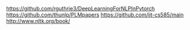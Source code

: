 

<!--
 * @version:
 * @Author:  StevenJokess https://github.com/StevenJokess
 * @Date: 2020-10-22 01:59:14
 * @LastEditors:  StevenJokess https://github.com/StevenJokess
 * @LastEditTime: 2020-12-19 18:19:09
 * @Description:
 * @TODO::
 * @Reference:
-->
https://github.com/rguthrie3/DeepLearningForNLPInPytorch
https://github.com/thunlp/PLMpapers
https://github.com/iit-cs585/main
http://www.nltk.org/book/

